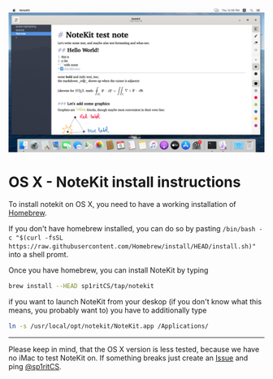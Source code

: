 ![Screenshot on OS X](/screenshots/osx-notekit-example.png?raw=true)

# OS X - NoteKit install instructions

To install notekit on OS X, you need to have a working installation of [Homebrew](https://brew.sh).

If you don't have homebrew installed, you can do so by pasting `/bin/bash -c "$(curl -fsSL https://raw.githubusercontent.com/Homebrew/install/HEAD/install.sh)"` into a shell promt.

Once you have homebrew, you can install NoteKit by typing
```sh
brew install --HEAD sp1ritCS/tap/notekit
```

if you want to launch NoteKit from your deskop (if you don't know what this means, you probably want to) you have to additionally type
```sh
ln -s /usr/local/opt/notekit/NoteKit.app /Applications/
```

---

Please keep in mind, that the OS X version is less tested, because we have no iMac to test NoteKit on. If something breaks just create an [Issue](https://github.com/blackhole89/notekit/issues/new) and ping [@sp1ritCS](https://github.com/sp1ritCS).
